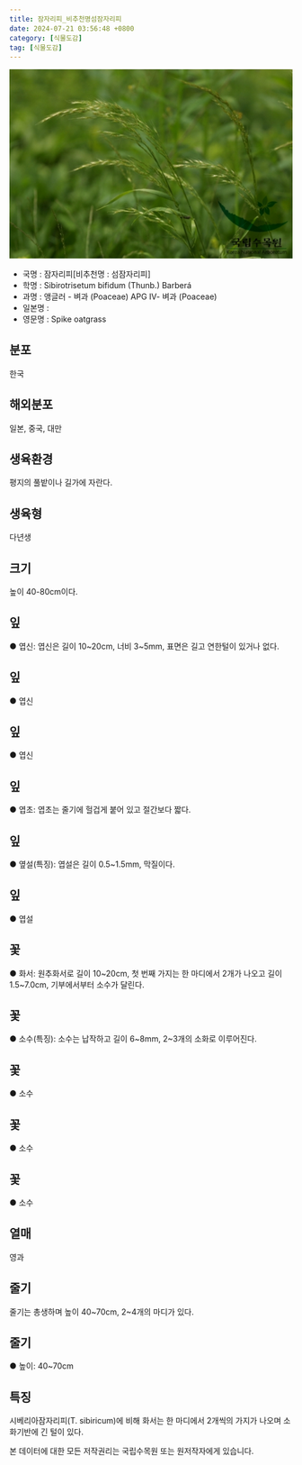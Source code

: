 ```yaml
---
title: 잠자리피_비추천명섬잠자리피
date: 2024-07-21 03:56:48 +0800
category: [식물도감]
tag: [식물도감]
---
```




![잠자리피[비추천명 : 섬잠자리피]](/assets/img/fileUpload/plants/basic/Gramineae/Trisetum/14778/1_th2.JPG)
- 국명 : 잠자리피[비추천명 : 섬잠자리피]
- 학명 : Sibirotrisetum bifidum (Thunb.) Barberá
- 과명 : 앵글러 - 벼과 (Poaceae) APG Ⅳ- 벼과 (Poaceae)
- 일본명 : 
- 영문명 : Spike oatgrass


## 분포
한국
## 해외분포
일본, 중국, 대만
## 생육환경
평지의 풀밭이나 길가에 자란다.
## 생육형
다년생
## 크기
높이 40-80cm이다.
## 잎
● 엽신: 엽신은 길이 10~20cm, 너비 3~5mm, 표면은 길고 연한털이 있거나 없다.
## 잎
● 엽신
## 잎
● 엽신
## 잎
● 엽초: 엽초는 줄기에 헐겁게 붙어 있고 절간보다 짧다.
## 잎
● 옆설(특징): 엽설은 길이 0.5~1.5mm, 막질이다.
## 잎
● 엽설
## 꽃
● 화서: 원추화서로 길이 10~20cm, 첫 번째 가지는 한 마디에서 2개가 나오고 길이 1.5~7.0cm, 기부에서부터 소수가 달린다.
## 꽃
● 소수(특징): 소수는 납작하고 길이 6~8mm, 2~3개의 소화로 이루어진다.
## 꽃
● 소수
## 꽃
● 소수
## 꽃
● 소수
## 열매
영과
## 줄기
줄기는 총생하며 높이 40~70cm, 2~4개의 마디가 있다.
## 줄기
● 높이: 40~70cm
## 특징
시베리아잠자리피(T. sibiricum)에 비해 화서는 한 마디에서 2개씩의 가지가 나오며 소화기반에 긴 털이 있다.






본 데이터에 대한 모든 저작권리는 국립수목원 또는 원저작자에게 있습니다.
